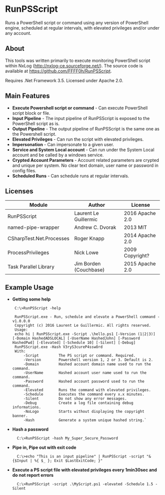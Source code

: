 RunPSScript
===========

Runs a PowerShell script or command using any version of PowerShell engine, scheduled at regular intervals, with elevated privileges and/or under any account.

About
-----
This tools was written primarily to execute monitoring PowerShell script within NxLog (http://nxlog-ce.sourceforge.net/). 
The source code is available at https://github.com/FFFF0h/RunPSScript.

Requires .Net Framework 3.5. Licensed under Apache 2.0.

Main Features
-------------
 * **Execute Powershell script or command** - Can execute PowerShell script block or file.
 * **Input Pipeline** - The input pipeline of RunPSScript is exposed to the PowerShell script as is.
 * **Output Pipeline** - The output pipeline of RunPSScript is the same one as the Powershell script.
 * **Elevated Privileges** - Can run the script with elevated privileges.
 * **Impersonation** - Can impersonate to a given user.
 * **Service and System Local account** - Can run under the System Local account and be called by a windows service.
 * **Crypted Account Parameters** - Account related parameters are crypted and unique per system. No clear text domain, user name or password in config files.
 * **Scheduled Runs** - Can schedule runs at regular intervals.

Licenses
--------
| Module                   | Author                | License         |
|--------------------------|-----------------------|-----------------|
| RunPSScript              | Laurent Le Guillermic | 2016 Apache 2.0 |
| named-pipe-wrapper       | Andrew C. Dvorak      | 2013 MIT        |
| CSharpTest.Net.Processes | Roger Knapp           | 2014 Apache 2.0 |
| ProcessPrivileges        | Nick Lowe             | 2009 Copyright? |
| Task Parallel Library    | Jim Borden (Couchbase)| 2015 Apache 2.0 |


Example Usage
-------------
 * **Getting some help**
 
        C:\>RunPSScript -help
    
        RunPSScript.exe - Run, schedule and elevate a PowerShell command - v1.0.0.0
        Copyright (c) 2016 Laurent Le Guillermic. All rights reserved.
        Usage:
        echo hi | RunPSScript.exe -Script .\hello.ps1 [-Version (1|2|3)] [-Domain HashedADSLOCAL] [-UserName HashedJohn] [-Password HashedPwd] [-Elevated] [-Schedule 10] [-Silent] [-Debug]
        RunPSScript.exe -Hash V3ryS3cureP4sswOrd
        With:
            -Script         The PS script or command. Required.
            -Version        Powershell version 1, 2 or 3. Default is 2.
            -Domain         Hashed account domain name used to run the command.
            -UserName       Hashed account user name used to run the command.
            -Password       Hashed account password used to run the command.
            -Elevated       Runs the command with elevated privileges.
            -Schedule       Executes the command every x.x minutes.
            -Silent         Do not show any error messages.
            -Debug          Create a log file containing debug informations.
            -NoLogo         Starts without displaying the copyright banner.
            -Hash           Generate a system unique hashed string.`

* **Hash a password**

        C:\>RunPSScript -hash My_Super_Secure_Password

* **Pipe in, Pipe out with exit code**

        C:\>echo "This is an input pipeline" | RunPSScript -script "& {$Input | %{ $_ }; Exit $LastExitCode; }"

* **Execute a PS script file with elevated privileges every 1min30sec and do not report errors**

        C:\>RunPSScript -script .\MyScript.ps1 -elevated -Schedule 1.5 -Silent
